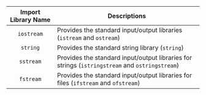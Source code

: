
| **Import Library Name** | **Descriptions**                                                                               |
| :---------------------: | ---------------------------------------------------------------------------------------------- |
|       `iostream`        | Provides the standard input/output libraries (`istream` and `ostream`)                         |
|        `string`         | Provides the standard string library (`string`)                                                |
|        `sstream`        | Provides the standard input/output libraries for strings (`istringstream` and `ostringstream`) |
|        `fstream`        | Provides the standard input/output libraries for files (`ifstream` and `ofstream`)             |
